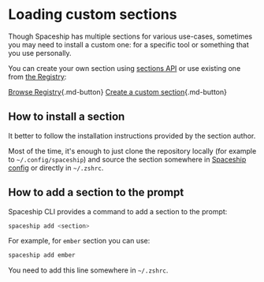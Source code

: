 # Loading custom sections

Though Spaceship has multiple sections for various use-cases, sometimes you may need to install a custom one: for a specific tool or something that you use personally.

You can create your own section using [sections API](/api/section) or use existing one from [the Registry](../registry.md):

[Browse Registry](/registry ""){.md-button} [Create a custom section](/advanced/creating-section ""){.md-button}

## How to install a section

It better to follow the installation instructions provided by the section author.

Most of the time, it's enough to just clone the repository locally (for example to `~/.config/spaceship`) and source the section somewhere in [Spaceship config](/config/intro/#create-a-config-file) or directly in `~/.zshrc`.

## How to add a section to the prompt

Spaceship CLI provides a command to add a section to the prompt:

```zsh
spaceship add <section>
```

For example, for `ember` section you can use:

```zsh
spaceship add ember
```

You need to add this line somewhere in `~/.zshrc`.
